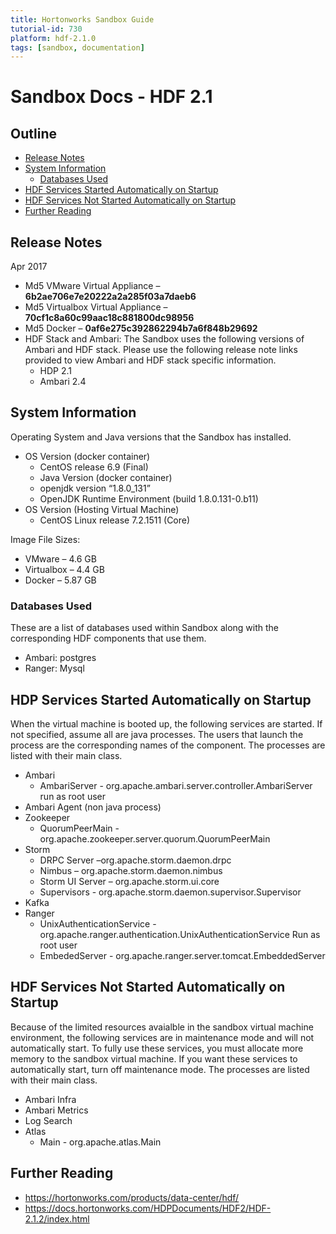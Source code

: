 ```yaml
---
title: Hortonworks Sandbox Guide
tutorial-id: 730
platform: hdf-2.1.0
tags: [sandbox, documentation]
---
```


# Sandbox Docs - HDF 2.1

## Outline

-   [Release Notes](#release-notes)
-   [System Information](#system-information)
    -   [Databases Used](#databases-used)
-   [HDF Services Started Automatically on Startup](#hdf-services-started-automatically-on-startup)
-   [HDF Services Not Started Automatically on Startup](#hdf-services-not-started-automatically-on-startup)
-   [Further Reading](#further-reading)


## Release Notes

Apr 2017
-   Md5 VMware Virtual Appliance – **6b2ae706e7e20222a2a285f03a7daeb6**
-   Md5 Virtualbox Virtual Appliance – **70cf1c8a60c99aac18c881800dc98956**
-   Md5 Docker – **0af6e275c392862294b7a6f848b29692**
-   HDF Stack and Ambari: The Sandbox uses the following versions of Ambari and HDF stack. Please use the following release note links provided to view Ambari and HDF stack specific information.
    -   HDP 2.1
    -   Ambari 2.4


## System Information

Operating System and Java versions that the Sandbox has installed.
-   OS Version (docker container)
    -   CentOS release 6.9 (Final)
    -   Java Version (docker container)
    -   openjdk version “1.8.0_131”
    -   OpenJDK Runtime Environment (build 1.8.0.131-0.b11)
-   OS Version (Hosting Virtual Machine)
    -   CentOS Linux release 7.2.1511 (Core)

Image File Sizes:
-   VMware – 4.6 GB
-   Virtualbox – 4.4 GB
-   Docker – 5.87 GB


### Databases Used

These are a list of databases used within Sandbox along with the corresponding HDF components that use them.

-   Ambari: postgres
-   Ranger: Mysql


## HDP Services Started Automatically on Startup

When the virtual machine is booted up, the following services are started. If not specified, assume all are java processes. The users that launch the process are the corresponding names of the component. The processes are listed with their main class.

-   Ambari
    -   AmbariServer - org.apache.ambari.server.controller.AmbariServer run as root user
-   Ambari Agent (non java process)
-   Zookeeper
    -   QuorumPeerMain - org.apache.zookeeper.server.quorum.QuorumPeerMain
-   Storm
    -   DRPC Server –org.apache.storm.daemon.drpc
    -   Nimbus – org.apache.storm.daemon.nimbus
    -   Storm UI Server – org.apache.storm.ui.core
    -   Supervisors - org.apache.storm.daemon.supervisor.Supervisor
-   Kafka
-   Ranger
    -   UnixAuthenticationService - org.apache.ranger.authentication.UnixAuthenticationService Run as root user
    -   EmbededServer - org.apache.ranger.server.tomcat.EmbeddedServer


## HDF Services Not Started Automatically on Startup

Because of the limited resources avaialble in the sandbox virtual machine environment, the following services are in maintenance mode and will not automatically start. To fully use these services, you must allocate more memory to the sandbox virtual machine. If you want these services to automatically start, turn off maintenance mode. The processes are listed with their main class.

-   Ambari Infra
-   Ambari Metrics
-   Log Search
-   Atlas
    -   Main - org.apache.atlas.Main


## Further Reading
-   <https://hortonworks.com/products/data-center/hdf/>
-   <https://docs.hortonworks.com/HDPDocuments/HDF2/HDF-2.1.2/index.html>
